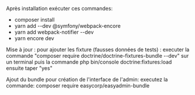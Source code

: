 Après installation exécuter ces commandes:

- composer install 
- yarn add --dev @symfony/webpack-encore
- yarn add webpack-notifier --dev
- yarn encore dev


 Mise à jour : pour ajouter les fixture (fausses données de tests) :
executer la commande "composer require doctrine/doctrine-fixtures-bundle --dev"
sur un terminal puis la commande php bin/console doctrine:fixtures:load
ensuite taper "yes"

Ajout du bundle pour création de l'interface de l'admin: 
executez la commande: composer require easycorp/easyadmin-bundle
